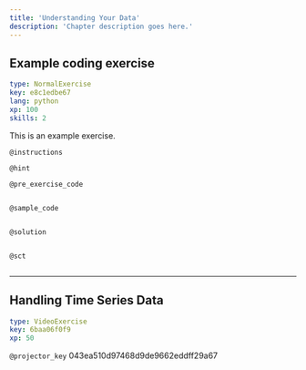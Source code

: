 ```yaml
---
title: 'Understanding Your Data'
description: 'Chapter description goes here.'
---
```


## Example coding exercise

```yaml
type: NormalExercise
key: e8c1edbe67
lang: python
xp: 100
skills: 2
```

This is an example exercise.

`@instructions`


`@hint`


`@pre_exercise_code`
```{python}

```

`@sample_code`
```{python}

```

`@solution`
```{python}

```

`@sct`
```{python}

```

---

## Handling Time Series Data

```yaml
type: VideoExercise
key: 6baa06f0f9
xp: 50
```

`@projector_key`
043ea510d97468d9de9662eddff29a67
